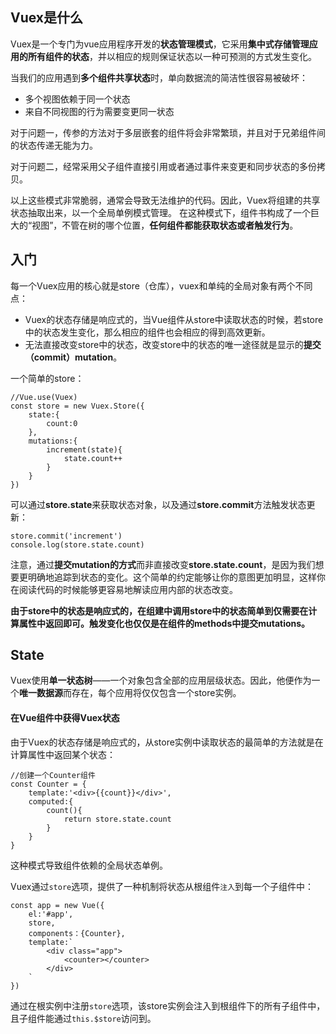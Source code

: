 ## Vuex是什么

Vuex是一个专门为vue应用程序开发的**状态管理模式**，它采用**集中式存储管理应用的所有组件的状态**，并以相应的规则保证状态以一种可预测的方式发生变化。

当我们的应用遇到**多个组件共享状态**时，单向数据流的简洁性很容易被破坏：
- 多个视图依赖于同一个状态
- 来自不同视图的行为需要变更同一状态

对于问题一，传参的方法对于多层嵌套的组件将会非常繁琐，并且对于兄弟组件间的状态传递无能为力。

对于问题二，经常采用父子组件直接引用或者通过事件来变更和同步状态的多份拷贝。

以上这些模式非常脆弱，通常会导致无法维护的代码。因此，Vuex将组建的共享状态抽取出来，以一个全局单例模式管理。
在这种模式下，组件书构成了一个巨大的“视图”，不管在树的哪个位置，**任何组件都能获取状态或者触发行为**。

## 入门

每一个Vuex应用的核心就是store（仓库），vuex和单纯的全局对象有两个不同点：
- Vuex的状态存储是响应式的，当Vue组件从store中读取状态的时候，若store中的状态发生变化，那么相应的组件也会相应的得到高效更新。
- 无法直接改变store中的状态，改变store中的状态的唯一途径就是显示的**提交（commit）mutation**。

一个简单的store：

    //Vue.use(Vuex)
    const store = new Vuex.Store({
        state:{
            count:0
        },
        mutations:{
            increment(state){
                state.count++
            }
        }
    })
可以通过**store.state**来获取状态对象，以及通过**store.commit**方法触发状态更新：

    store.commit('increment')
    console.log(store.state.count)
注意，通过**提交mutation的方式**而非直接改变**store.state.count**，是因为我们想要更明确地追踪到状态的变化。这个简单的约定能够让你的意图更加明显，这样你在阅读代码的时候能够更容易地解读应用内部的状态改变。

**由于store中的状态是响应式的，在组建中调用store中的状态简单到仅需要在计算属性中返回即可。触发变化也仅仅是在组件的methods中提交mutations。**

## State

Vuex使用**单一状态树**——一个对象包含全部的应用层级状态。因此，他便作为一个**唯一数据源**而存在，每个应用将仅仅包含一个store实例。

#### 在Vue组件中获得Vuex状态
由于Vuex的状态存储是响应式的，从store实例中读取状态的最简单的方法就是在计算属性中返回某个状态：

	//创建一个Counter组件
	const Counter = {
		template:'<div>{{count}}</div>',
		computed:{
			count(){
				return store.state.count
			}
		}		
	}
这种模式导致组件依赖的全局状态单例。

Vuex通过`store`选项，提供了一种机制将状态从根组件`注入`到每一个子组件中：

	const app = new Vue({
		el:'#app',
		store,
		components：{Counter},
		template:`
			<div class="app">
				<counter></counter>
			</div>
		`
	})
通过在根实例中注册`store`选项，该store实例会注入到根组件下的所有子组件中，且子组件能通过`this.$store`访问到。
